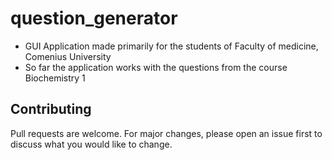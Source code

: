 # question_generator
* GUI Application made primarily for the students of Faculty of medicine, Comenius University
* So far the application works with the questions from the course Biochemistry 1 
## Contributing
Pull requests are welcome. For major changes, please open an issue first to discuss what you would like to change.
